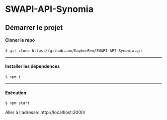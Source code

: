 SWAPI-API-Synomia
===================

Démarrer le projet
-------------

#### <i class="icon-folder-open"></i> Cloner le repo

    $ git clone https://github.com/DaphneRem/SWAPI-API-Synomia.git

-------------------
#### <i class="icon-refresh"></i> Installer les dépendences

    $ npm i

-------------------
#### <i class="icon-cog"></i>Exécution

    $ npm start

Aller à l'adresse: http://localhost:3000/
